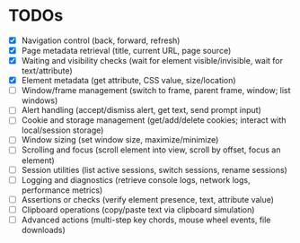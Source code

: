 # TODOs

- [x] Navigation control (back, forward, refresh)
- [x] Page metadata retrieval (title, current URL, page source)
- [x] Waiting and visibility checks (wait for element visible/invisible, wait for text/attribute)
- [x] Element metadata (get attribute, CSS value, size/location)
- [ ] Window/frame management (switch to frame, parent frame, window; list windows)
- [ ] Alert handling (accept/dismiss alert, get text, send prompt input)
- [ ] Cookie and storage management (get/add/delete cookies; interact with local/session storage)
- [ ] Window sizing (set window size, maximize/minimize)
- [ ] Scrolling and focus (scroll element into view, scroll by offset, focus an element)
- [ ] Session utilities (list active sessions, switch sessions, rename sessions)
- [ ] Logging and diagnostics (retrieve console logs, network logs, performance metrics)
- [ ] Assertions or checks (verify element presence, text, attribute value)
- [ ] Clipboard operations (copy/paste text via clipboard simulation)
- [ ] Advanced actions (multi-step key chords, mouse wheel events, file downloads)
